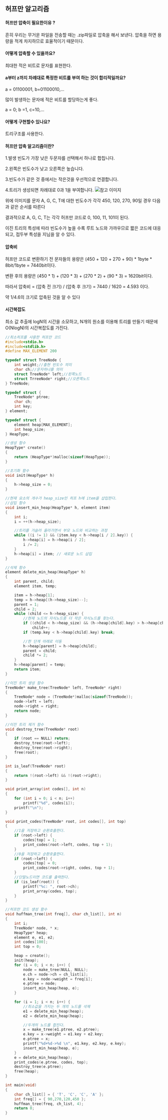 ## 허프만  알고리즘 
#### 허프만 압축이 필요한이유 ?
흔히 우리는 무거운 파일을 전송할 때는 .zip파일로 압축을 해서 보낸다. 압축을 하면 용량을 적게 차지하므로 효율적이기 때문이다.

#### 어떻게 압축할 수 있을까요?
최대한 적은 비트로 문자를 표현한다.

#### a부터 z까지 차례대로 특정한 비트를 부여 하는 것이 합리적일까요?
a = 01100001, b=01100010,...

많이 발생하는 문자에 적은 비트를 할당하는게 좋다.

a = 0; b =1, c=10,...

#### 어떻게 구현할수 있나요?
트리구조를 사용한다.

#### 허프만 압축 알고리즘이란?
1.발생 빈도가 가장 낮은 두문자를 선택해서 하나로 합칩니다.

2.왼쪽은 빈도수가 낮고 오른쪽은 높습니다.

3.빈도수가 같은 것 중에서는 작은것을 우선적으로 연결합니다.

4.트리가 생성되면 차례대로 0과 1을 부여합니다.
![참고 이미지](https://img1.daumcdn.net/thumb/R1280x0/?scode=mtistory2&fname=https%3A%2F%2Fblog.kakaocdn.net%2Fdn%2Fc58ACk%2Fbtq33aZ2ZTw%2FIUWs7EXbb766PJXXVJVMpk%2Fimg.png)

위에 이미지를 문자 A, G, C, T에 대한 빈도수가 각각 450, 120, 270, 90일 경우 다음과 같은 순서를 따른다

결과적으로 A, G, C, T는 각각 허프만 코드로 0, 100, 11, 101이 된다.

이진 트리의 특성에 따라 빈도수가 높을 수록 루트 노드와 가까우므로 짧은 코드에 대응되고, 접두부 특성을 지님을 알 수 있다.

#### 압축비

허프만 코드로 변환하기 전 문자들의 용량은 (450 + 120 + 270 + 90) * 1byte * 8bit/1byte = 7440bit이다.

변환 후의 용량은 (450 * 1) + (120 * 3) + (270 * 2) + (90 * 3) = 1620bit이다.

따라서 압축비 = (압축 전 크기) / (압축 후 크기) = 7440 / 1620 = 4.593 이다.

약 1/4.6의 크기로 압축된 것을 알 수 있다
#### 시간복잡도

최소 값 추출에 logN의 시간을 소모하고, N개의 원소를 이용해 트리를 만들기 때문에 O(NlogN)의 시간복잡도를 가진다.
```c
//최소히프를 사용한 허프만 코드
#include<stdio.h>
#include<stdlib.h>
#define MAX_ELEMENT 200

typedef struct TreeNode {
    int weight;//출현 빈도수 의미
    char ch;//문자하나를 의미
    struct TreeNode* left;//왼쪽노드
    struct TrreeNode* right;//오른쪽노드
} TreeNode;

typedef struct {
    TreeNode* ptree;
    char ch;
    int key;
} element;

typedef struct {
    element heap[MAX_ELEMENT];
    int heap_size;
} HeapType;

//생성 함수
HeapType* create()
{
    return (HeapType*)malloc(sizeof(HeapType));
}

//초기화 함수
void init(HeapType* h)
{
    h->heap_size = 0;
}

//현재 요소의 개수가 heap_size인 히프 h에 item을 삽입한다.
//삽입 함수
void insert_min_heap(HeapType* h, element item)
{
    int i;
    i = ++(h->heap_size);

    //트리를 거슬러 올라가면서 부모 노드와 비교하는 과정
    while ((i != 1) && (item.key < h->heap[i / 2].key)) {
        h->heap[i] = h->heap[i / 2];
        i /= 2;
    }
    h->heap[i] = item; // 새로운 노드 삽입
}

//삭제 함수
element delete_min_heap(HeapType* h)
{
    int parent, child;
    element item, temp;

    item = h->heap[1];
    temp = h->heap[(h->heap_size)--];
    parent = 1;
    child = 2;
    while (child <= h->heap_size) {
        //현재 노드의 자식노드중 더 작은 자식노드를 찾는다.
        if ((child < h->heap_size) && (h->heap[child].key) > h->heap[child + 1].key)
            child++;
        if (temp.key < h->heap[child].key) break;

        //한 단계 아래로 이동
        h->heap[parent] = h->heap[child];
        parent = child;
        child *= 2;
    }
    h->heap[parent] = temp;
    return item;
}

//이진 트리 생성 함수
TreeNode* make_tree(TreeNode* left, TreeNode* right)
{
    TreeNode* node = (TreeNode*)malloc(sizeof(TreeNode));
    node->left = left;
    node->right = right;
    return node;
}

//이진 트리 제거 함수
void destroy_tree(TreeNode* root)
{
    if (root == NULL) return;
    destroy_tree(root->left);
    destroy_tree(root->right);
    free(root);
}

int is_leaf(TreeNode* root)
{
    return !(root->left) && !(root->right);
}

void print_array(int codes[], int n)
{
    for (int i = 0; i < n; i++)
        printf("%d", codes[i]);
    printf("\n");
}

void print_codes(TreeNode* root, int codes[], int top)
{
    //1을 저장하고 순환호출한다.
    if (root->left) {
        codes[top] = 1;
        print_codes(root->left, codes, top + 1);
    }
    //0을 저장하고 순환호출한다.
    if (root->left) {
        codes[top] = 0;
        print_codes(root->right, codes, top + 1);
    }
    //단말노드이면 코드를 출력한다.
    if (is_leaf(root)) {
        printf("%c: ", root->ch);
        print_array(codes, top);
    }
}

//허프만 코드 생성 함수
void huffman_tree(int freq[], char ch_list[], int n)
{
    int i;
    TreeNode* node, * x;
    HeapType* heap;
    element e, e1, e2;
    int codes[100];
    int top = 0;

    heap = create();
    init(heap);
    for (i = 0; i < n; i++) {
        node = make_tree(NULL, NULL);
        e.ch = node->ch = ch_list[i];
        e.key = node->weight = freq[i];
        e.ptree = node;
        insert_min_heap(heap, e);
    }

    for (i = 1; i < n; i++) {
        //최소값을 가지는 두 개의 노드를 삭제
        e1 = delete_min_heap(heap);
        e2 = delete_min_heap(heap);

        //두개의 노드를 합친다. 
        x = make_tree(e1.ptree, e2.ptree);
        e.key = x->weight = e1.key + e2.key;
        e.ptree = x;
        printf("%d+%d->%d \n", e1.key, e2.key, e.key);
        insert_min_heap(heap, e);
    }
    e = delete_min_heap(heap);
    print_codes(e.ptree, codes, top);
    destroy_tree(e.ptree);
    free(heap);
}

int main(void)
{
    char ch_list[] = { 'T', 'C', 'C', 'A' };
    int freq[] = { 90,270,120,450 };
    huffman_tree(freq, ch_list, 4);
    return 0;
}
```
